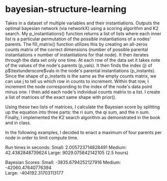 # bayesian-structure-learning
Takes in a dataset of multiple variables and their instantiations. Outputs the optimal bayesian network (via networkX) using a scoring algorithm and K2 search.
My p_instantiations() function returns a list of lists where each inner list is a particular permutation of the possible instantiations of a nodes' parents. The fill_matrix() function utilizes this by creating an all-zeros counts matrix of the correct dimensions (number of possible parental instantiations x number of instantiations for that node). It then iterates through the data set only one time. At each row of the data set it takes note of the values of the node's parents (p_vals). It then finds the index (j) of p$\textunderscore$vals in the node's parental instantiations (p_instants). Since the shape of p_instants is the same as the empty counts matrix, we can use j to tell us which row in counts to increment. Within that row, I increment the node corresponding to the index of the node's data point minus one. I then add each node's individual counts matrix to a list. I create a list of matrices of the exact same shape with prior().

Using these two lists of matrices, I calculate the Bayesian score by splitting up the equation into three parts: the ri sum, the qi sum, and the n sum. Finally, I implemented the K2 search algorithm as demonstrated in the book and in class.

In the following examples, I decided to enact a maximum of four parents per node in order to limit compute time. 

Run times in seconds:
Small: 2.005723714828491 
Medium: 42.4382848739624 
Large: 9029.075842142105 (2.5 hours) 

Bayesian Scores: 
Small: -3835.6794252127916 
Medium: -42060.47640776394  
Large: -404192.31703113177 
